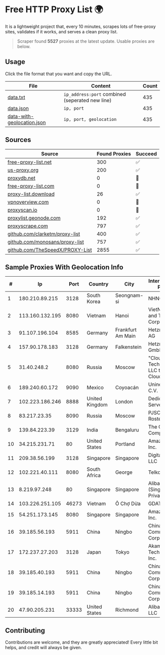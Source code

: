 
# Free HTTP Proxy List 🌍

It is a lightweight project that, every 10 minutes, scrapes lots of free-proxy sites, validates if it works, and serves a clean proxy list.


> Scraper found **5527** proxies at the latest update. Usable proxies are below.

## Usage

Click the file format that you want and copy the URL.


|File|Content|Count|
|----|-------|-----|
|[data.txt](https://raw.githubusercontent.com/themiralay/Proxy-List-World/master/data.txt)|`ip_address:port` combined (seperated new line)|435|
|[data.json](https://raw.githubusercontent.com/themiralay/Proxy-List-World/master/data.json)|`ip, port`|435|
|[data-with-geolocation.json](https://raw.githubusercontent.com/themiralay/Proxy-List-World/master/data-with-geolocation.json)|`ip, port, geolocation`|435|

## Sources

|Source|Found Proxies|Succeed|
|------|-------------|-------|
|[free-proxy-list.net](https://free-proxy-list.net)|300|✅|
|[us-proxy.org](https://www.us-proxy.org)|200|✅|
|[proxydb.net](http://proxydb.net)|0|🚫|
|[free-proxy-list.com](https://free-proxy-list.com/?page=&port=&type%5B%5D=http&type%5B%5D=https&up_time=0&search=Search)|0|🚫|
|[proxy-list.download](https://www.proxy-list.download/HTTP)|26|✅|
|[vpnoverview.com](https://vpnoverview.com/privacy/anonymous-browsing/free-proxy-servers)|0|🚫|
|[proxyscan.io](https://www.proxyscan.io)|0|🚫|
|[proxylist.geonode.com](https://proxylist.geonode.com/api/proxy-list?limit=300&page=1&sort_by=lastChecked&sort_type=desc&protocols=http,https)|192|✅|
|[proxyscrape.com](https://api.proxyscrape.com/v2/?request=displayproxies&protocol=http&timeout=10000&country=all&ssl=all&anonymity=all)|797|✅|
|[github.com/clarketm/proxy-list](https://raw.githubusercontent.com/clarketm/proxy-list/master/proxy-list-raw.txt)|400|✅|
|[github.com/monosans/proxy-list](https://raw.githubusercontent.com/monosans/proxy-list/main/proxies/http.txt)|757|✅|
|[github.com/TheSpeedX/PROXY-List](https://raw.githubusercontent.com/TheSpeedX/PROXY-List/master/http.txt)|2855|✅|


## Sample Proxies With Geolocation Info

|#|Ip|Port|Country|City|Internet Service Provider|
|-|--|----|-------|----|-------------------------|
|1|180.210.89.215|3128|South Korea|Seongnam-si|NHNCLOUD|
|2|113.160.132.195|8080|Vietnam|Hanoi|VietNam Post and Telecom Corporation|
|3|91.107.196.104|8585|Germany|Frankfurt Am Main|Hetzner Online AG|
|4|157.90.178.183|3128|Germany|Falkenstein|Hetzner Online GmbH|
|5|31.40.248.2|8080|Russia|Moscow|"Cloud Technologies" LLC trading as Cloud.ru|
|6|189.240.60.172|9090|Mexico|Coyoacán|Uninet S.A. de C.V.|
|7|102.223.186.246|8888|United Kingdom|London|Dedicated Servers|
|8|83.217.23.35|8090|Russia|Moscow|PJSC Rostelecom|
|9|139.84.223.39|3129|India|Bengaluru|The Constant Company, LLC|
|10|34.215.231.71|80|United States|Portland|Amazon.com, Inc.|
|11|209.38.56.199|3128|Singapore|Singapore|DigitalOcean, LLC|
|12|102.221.40.111|8080|South Africa|George|Telkom SA Ltd.|
|13|8.219.97.248|80|Singapore|Singapore|Alibaba Cloud (Singapore) Private Limited|
|14|103.226.251.105|46273|Vietnam|Ô Chợ Dừa|GDATA|
|15|54.251.173.145|8080|Singapore|Singapore|Amazon.com, Inc.|
|16|39.185.56.193|5911|China|Ningbo|China Mobile Communications Corporation|
|17|172.237.27.203|3128|Japan|Tokyo|Akamai Technologies, Inc.|
|18|39.185.40.193|5911|China|Ningbo|China Mobile Communications Corporation|
|19|39.185.14.193|5911|China|Ningbo|China Mobile Communications Corporation|
|20|47.90.205.231|33333|United States|Richmond|Alibaba.com LLC|



## Contributing

Contributions are welcome, and they are greatly appreciated! Every
little bit helps, and credit will always be given.

